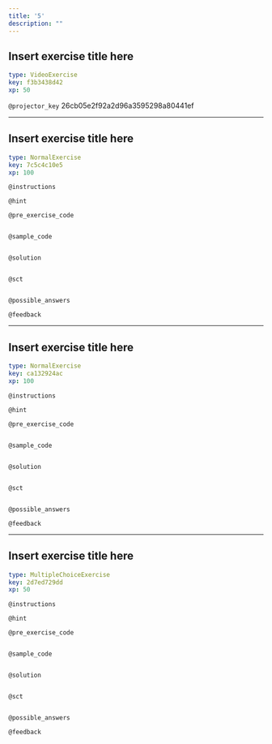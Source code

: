 ```yaml
---
title: '5'
description: ""
---
```


## Insert exercise title here

```yaml
type: VideoExercise
key: f3b3438d42
xp: 50
```

`@projector_key`
26cb05e2f92a2d96a3595298a80441ef

---

## Insert exercise title here

```yaml
type: NormalExercise
key: 7c5c4c10e5
xp: 100
```



`@instructions`


`@hint`


`@pre_exercise_code`
```{python}

```

`@sample_code`
```{sql}

```

`@solution`
```{sql}

```

`@sct`
```{python}

```

`@possible_answers`


`@feedback`


---

## Insert exercise title here

```yaml
type: NormalExercise
key: ca132924ac
xp: 100
```



`@instructions`


`@hint`


`@pre_exercise_code`
```{python}

```

`@sample_code`
```{sql}

```

`@solution`
```{sql}

```

`@sct`
```{python}

```

`@possible_answers`


`@feedback`


---

## Insert exercise title here

```yaml
type: MultipleChoiceExercise
key: 2d7ed729dd
xp: 50
```



`@instructions`


`@hint`


`@pre_exercise_code`
```{python}

```

`@sample_code`
```{sql}

```

`@solution`
```{sql}

```

`@sct`
```{python}

```

`@possible_answers`


`@feedback`

